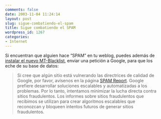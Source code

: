 ```yaml
---
comments: false
date: 2003-11-04 11:24:14
layout: post
slug: sigue-combatiendo-el-spam
title: Sigue combatiendo el SPAM
wordpress_id: 1267
categories:
- Internet
---
```


Si encuentran que alguien hace “SPAM” en tu weblog, puedes además de [instalar el nuevo MT-Blacklist](/archivos/categorias/movable_type/mtblacklist_15.php), enviar una petición a Google, para que los eche de su base de datos:





> Si cree que algún sitio está vulnerando las directrices de calidad de Google, por favor, avísenos en la página [SPAM Report](http://www.google.com/contact/spamreport.html). Google prefiere desarrollar soluciones escalables y automatizadas a los problemas. Por lo tanto, intentamos minimizar la lucha directa contra sitios fraudulentos. Los informes sobre sitios fraudulentos que recibimos se utilizan para crear algoritmos escalables que reconozcan y bloqueen intentos futuros de generar sitios fraudulentos.




 
